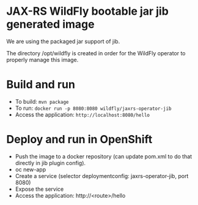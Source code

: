 # JAX-RS WildFly bootable jar jib generated image

We are using the packaged jar support of jib.

The directory /opt/wildfly is created in order for the WildFly operator to properly manage this image.

Build and run
=============

* To build: `mvn package`
* To run: `docker run -p 8080:8080 wildfly/jaxrs-operator-jib`
* Access the application: `http://localhost:8080/hello`

Deploy and run in OpenShift
=======================

* Push the image to a docker repository (can update pom.xml to do that directly in jib plugin config).
* oc new-app <image>
* Create a service (selector deploymentconfig: jaxrs-operator-jib, port 8080)
* Expose the service
* Access the application: http://\<route\>/hello
